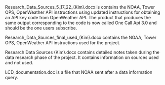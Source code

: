Research_Data_Sources_5_17_22_(Kim).docx is contains the NOAA, Tower OPS, OpenWeather API instructions using updated instructions for obtaining an API key code from OpenWeather API.  The product that produces the same output corresponding to the code is now called One Call Api 3.0 and should be the one users subscribe.

Research_Data_Sources_final_used_(Kim).docx contains the NOAA, Tower OPS, OpenWeather API instructions used for the project.

Research Data Sources (Kim).docs contains detailed notes taken during the data research phase of the project.  It contains information on sources used and not used.

LCD_documentation.doc is a file that NOAA sent after a data information query.
